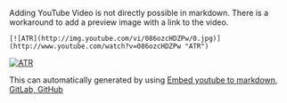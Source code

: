 Adding YouTube Video is not directly possible in markdown.
There is a workaround to add a preview image with a link to the video.

`[![ATR](http://img.youtube.com/vi/086ozcHDZPw/0.jpg)](http://www.youtube.com/watch?v=086ozcHDZPw "ATR")`

[![ATR](http://img.youtube.com/vi/086ozcHDZPw/0.jpg)](http://www.youtube.com/watch?v=086ozcHDZPw "ATR")

This can automatically generated by using [Embed youtube to markdown, GitLab, GitHub](http://embedyoutube.org/)